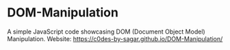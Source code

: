 # DOM-Manipulation
A simple JavaScript code showcasing DOM (Document Object Model) Manipulation. 
Website: https://c0des-by-sagar.github.io/DOM-Manipulation/

